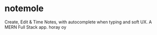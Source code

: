 # notemole
Create, Edit &amp; Time Notes, with autocomplete when typing and soft UX.
A MERN Full Stack app. horay oy
